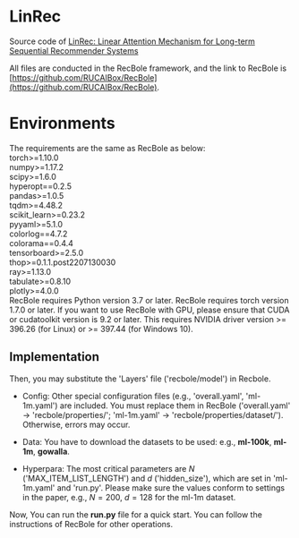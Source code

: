 # LinRec

Source code of [LinRec: Linear Attention Mechanism for Long-term Sequential Recommender Systems](https://dl.acm.org/doi/10.1145/3539618.3591717)

All files are conducted in the RecBole framework, and the link to RecBole is [https://github.com/RUCAIBox/RecBole](https://github.com/RUCAIBox/RecBole).
# Environments
The requirements are the same as RecBole as below: <br>
torch>=1.10.0 <br>
numpy>=1.17.2 <br>
scipy>=1.6.0 <br>
hyperopt==0.2.5 <br>
pandas>=1.0.5 <br>
tqdm>=4.48.2 <br>
scikit_learn>=0.23.2 <br>
pyyaml>=5.1.0 <br>
colorlog==4.7.2 <br>
colorama==0.4.4 <br>
tensorboard>=2.5.0 <br>
thop>=0.1.1.post2207130030 <br>
ray>=1.13.0 <br>
tabulate>=0.8.10  <br>
plotly>=4.0.0 <br>
RecBole requires Python version 3.7 or later.
RecBole requires torch version 1.7.0 or later. If you want to use RecBole with GPU,
please ensure that CUDA or cudatoolkit version is 9.2 or later.
This requires NVIDIA driver version >= 396.26 (for Linux) or >= 397.44 (for Windows 10).
## Implementation
Then, you may substitute the 'Layers' file ('recbole/model') in Recbole. 

- Config: Other special configuration files (e.g., 'overall.yaml', 'ml-1m.yaml') are included. You must replace them in RecBole ('overall.yaml' -> 'recbole/properties/'; 'ml-1m.yaml' -> 'recbole/properties/dataset/'). Otherwise, errors may occur.

- Data: You have to download the datasets to be used: e.g., **ml-100k**, **ml-1m**, **gowalla**.

- Hyperpara: The most critical parameters are $N$ ('MAX_ITEM_LIST_LENGTH') and $d$ ('hidden_size'), which are set in 'ml-1m.yaml' and 'run.py'. Please make sure the values conform to settings in the paper, e.g., $N=200$, $d=128$ for the ml-1m dataset.

Now, You can run the **run.py** file for a quick start.
You can follow the instructions of RecBole for other operations. 
